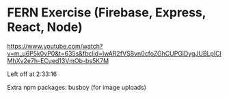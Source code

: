 # FERN Exercise (Firebase, Express, React, Node)

https://www.youtube.com/watch?v=m_u6P5k0vP0&t=635s&fbclid=IwAR2fVS8vn0cfoZGhCUPGlDygJUBLpIClMhXv2e7h-ECued13VmOb-bs5K7M

Left off at 2:33:16

Extra npm packages: busboy (for image uploads)